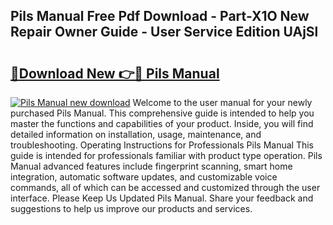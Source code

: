 ## Pils Manual Free Pdf Download - Part-X1O New Repair Owner Guide - User Service Edition UAjSl

# <h2><a href="http://cf21130.oget.top/?id=Pils+Manual">🔗Download New 👉🔴 Pils Manual</a></h2>

[![Pils Manual new download](https://i.imgur.com/5g1atiW.png)](http://cf21130.oget.top/?id=Pils+Manual)
Welcome to the user manual for your newly purchased Pils Manual. This comprehensive guide is intended to help you master the functions and capabilities of your product. Inside, you will find detailed information on installation, usage, maintenance, and troubleshooting. Operating Instructions for Professionals Pils Manual This guide is intended for professionals familiar with product type operation. Pils Manual advanced features include fingerprint scanning, smart home integration, automatic software updates, and customizable voice commands, all of which can be accessed and customized through the user interface. Please Keep Us Updated Pils Manual. Share your feedback and suggestions to help us improve our products and services.
